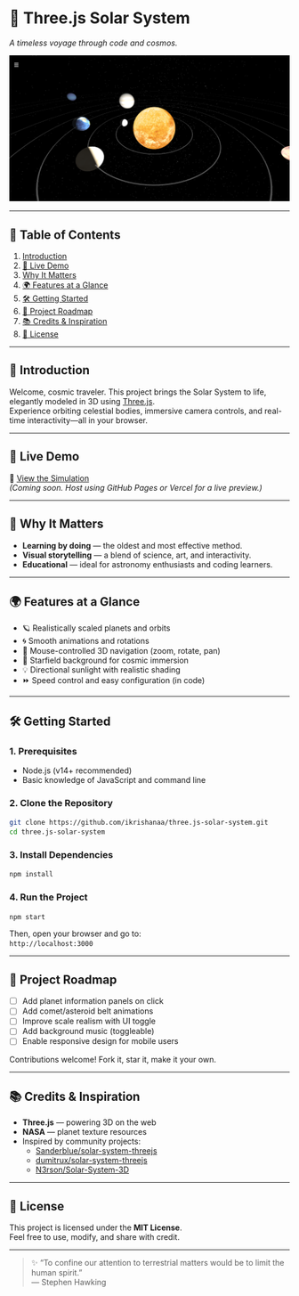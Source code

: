 # 🌌 Three.js Solar System

_A timeless voyage through code and cosmos._

![Solar System Preview](./Screenshot%202025-07-05%20044416.png)


---

## 📜 Table of Contents

1. [Introduction](#introduction)  
2. [🚀 Live Demo](#live-demo)  
3. [Why It Matters](#why-it-matters)  
4. [🌍 Features at a Glance](#features-at-a-glance)  
5. [🛠️ Getting Started](#getting-started)  
6. [🧭 Project Roadmap](#project-roadmap)  
7. [📚 Credits & Inspiration](#credits--inspiration)  
8. [📝 License](#license)  

---

## 🌠 Introduction

Welcome, cosmic traveler. This project brings the Solar System to life, elegantly modeled in 3D using [Three.js](https://threejs.org/).  
Experience orbiting celestial bodies, immersive camera controls, and real-time interactivity—all in your browser.

---

## 🚀 Live Demo

🔗 [View the Simulation](#)  
*(Coming soon. Host using GitHub Pages or Vercel for a live preview.)*

---

## 🌟 Why It Matters

- **Learning by doing** — the oldest and most effective method.  
- **Visual storytelling** — a blend of science, art, and interactivity.  
- **Educational** — ideal for astronomy enthusiasts and coding learners.  

---

## 🌍 Features at a Glance

- 🪐 Realistically scaled planets and orbits  
- 🌀 Smooth animations and rotations  
- 🔭 Mouse-controlled 3D navigation (zoom, rotate, pan)  
- 🌌 Starfield background for cosmic immersion  
- 💡 Directional sunlight with realistic shading  
- ⏩ Speed control and easy configuration (in code)

---

## 🛠️ Getting Started

### 1. Prerequisites

- Node.js (v14+ recommended)
- Basic knowledge of JavaScript and command line

### 2. Clone the Repository

```bash
git clone https://github.com/ikrishanaa/three.js-solar-system.git
cd three.js-solar-system
```

### 3. Install Dependencies

```bash
npm install
```

### 4. Run the Project

```bash
npm start
```

Then, open your browser and go to:  
`http://localhost:3000`

---

## 🧭 Project Roadmap

- [ ] Add planet information panels on click  
- [ ] Add comet/asteroid belt animations  
- [ ] Improve scale realism with UI toggle  
- [ ] Add background music (toggleable)  
- [ ] Enable responsive design for mobile users

Contributions welcome! Fork it, star it, make it your own.

---

## 📚 Credits & Inspiration

- **Three.js** — powering 3D on the web  
- **NASA** — planet texture resources  
- Inspired by community projects:
  - [Sanderblue/solar-system-threejs](https://github.com/sanderblue/solar-system-threejs)
  - [dumitrux/solar-system-threejs](https://github.com/dumitrux/solar-system-threejs)
  - [N3rson/Solar-System-3D](https://github.com/N3rson/Solar-System-3D)

---

## 📝 License

This project is licensed under the **MIT License**.  
Feel free to use, modify, and share with credit.

---

> ✨ “To confine our attention to terrestrial matters would be to limit the human spirit.”  
> — Stephen Hawking
